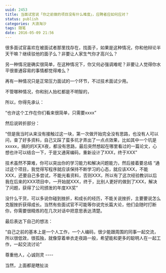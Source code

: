 ```yaml
---
uuid: 2453
title: 当面试官说「你之前做的项目没有什么难度」，应聘者应如何应对？
status: publish
categories: 大浪淘沙
tags: 随笔
date: 2016-05-09 21:56
---
```


很多面试官喜欢在被面试者那里找存在，找面子，如果是这种情况，你和他辩论半天干嘛？继续驳他的面子么？非要让人家生气你才高兴么？

另一种情况是确实很简单，在这种情况下，你又何必强调难呢？非要让人觉得你水平很普通容易的事情都觉得难么？

再有一种情况只是正常压力面试的一个环节，不过技术面试少用。

不管哪种情况，你和别人抬杠都是不明智的，

所以，你得先承认：

“也许这个工作在你们看来很简单，只需要xxxx”

然后说转折部分：

“但是我当时从来没有接触过这一块，第一次做开始完全没有思路，也没有人可以问，查了好多资料，自己又踩了蛮多坑才弄出了一点点效果，比如其中一个坑是xxxxx，搞的的X天X夜，都没有思路，最后突然想起在哪里看过的一篇论文，心想也许可以结合一下，于是又通宵编码，重新设计了XXX，终于XXX”

技术虽然不算难，你可以突出你的学习能力和解决问题能力，然后接着要总结
“通过这个项目，我觉得写程序就应该保持不断学习的心态，就应该XXX，不能XXX，还要自己多尝试，不能光看资料，否则XXX，所以有了这次经验教训以后我在后来的XXX项目中，一开始就XXX，终于，比别人更好的做到了XXX，解决了问题，获得了公司颁发的年度XX奖”

没什么干货，可以多说你碰到挫折，和成长的经历，不能关说挫折，主要要说怎么克服挫折获得成长。当然有些面试官不可能等你说完长篇大论，他们会随时打断你，你需要很精炼的在几次对话中把意思表达清楚。

最后表达下自己的想法：

“自己之前的基本上是一个人工作，一个人编码，很少能跟周围的同事一起交流，所以很低效，很孤独，就像穿着单衣走夜路一般，希望能和更多的聪明人在一起工作，一起交流讨论”

尊重他人，心诚则灵
\----

当然，上面都是瞎扯淡